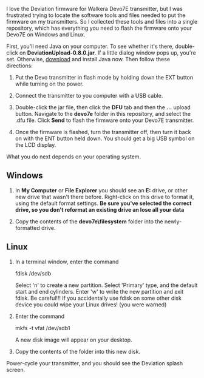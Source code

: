 I love the Deviation firmware for Walkera Devo7E transmitter, but I was frustrated trying to locate the software tools
and files needed to put the firmware on my transmitters. So I collected these
tools and files into a single repository, which has everything you need to
flash the firmware onto your Devo7E on Windows and Linux.

First, you'll need Java on your computer. To see whether it's there, double-click on <b>DeviationUpload-0.8.0.jar</b>.
If a little dialog window pops up, you're set.  Otherwise, <a href="https://java.com/en/">download</a> and install 
Java now.  Then follow these directions:

<ol>
<p><li> Put the Devo transmitter in flash mode by holding down the EXT button while turning on the power.

<p><li> Connect the transmitter to you computer with a USB cable.

<p><li> Double-click the jar file, then click the <b>DFU</b> tab and then the <b>...</b> upload button.  Navigate to 
the <b>devo7e</b> folder in this repository, and select the .dfu file.  Click <b>Send</b> to flash the firmware onto
your Devo7E transmitter.

<p><li> Once the firmware is flashed, turn the transmitter off, then turn it back on with the ENT button held down.
You should get a big USB symbol on the LCD display.
</ol>

What you do next depends on your operating system.  

<h2>Windows</h2>

<ol>
<li>In <b>My Computer</b> or <b>File Explorer</b> you should see an <b>E:</b> drive, or other new drive that
wasn't there before. Right-click on this drive to format it, using the default format settings.  
<b> Be sure you've selected the correct drive, so you don't reformat an existing drive an lose all your data</b>
<p><li>Copy the contents of the <b>devo7e\filesystem</b> folder into the newly-formatted drive.
</ol>

<h2>Linux</h2>

<ol>

<p><li> In a terminal window, enter the command

  fdisk /dev/sdb

Select 'n' to create a new partition. Select 'Primary' type, and the default start and end cylinders. Enter 'w' to write the new partition and exit fdisk. Be careful!!! If you accidentally use fdisk on some other disk device you could wipe your Linux drives! (you were warned)

<p><li> Enter the command 

  mkfs -t vfat /dev/sdb1

A new disk image will appear on your desktop.

<p><li> Copy the contents of the folder into this new disk.  
</ol>


Power-cycle your transmitter, and you should see the Deviation splash screen.
